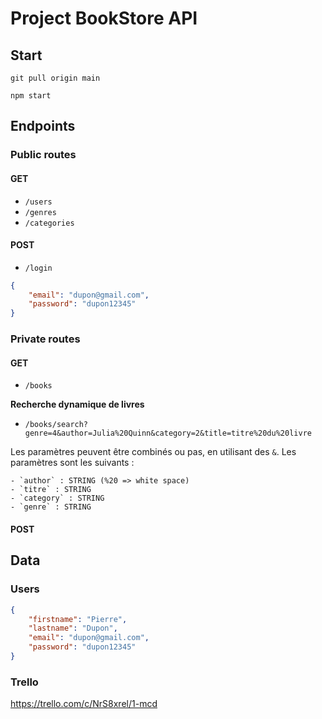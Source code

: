 # Project BookStore API

## Start

`git pull origin main`

`npm start`

## Endpoints

### Public routes

#### GET

- `/users`
- `/genres`
- `/categories`

#### POST

- `/login`
```json
{
	"email": "dupon@gmail.com",
	"password": "dupon12345"
}
```

### Private routes

#### GET

- `/books`

**Recherche dynamique de livres**
- `/books/search?genre=4&author=Julia%20Quinn&category=2&title=titre%20du%20livre`

Les paramètres peuvent être combinés ou pas, en utilisant des `&`. Les paramètres sont les suivants : 

	- `author` : STRING (%20 => white space)
	- `titre` : STRING
	- `category` : STRING
	- `genre` : STRING

#### POST


## Data

### Users

```json
{
	"firstname": "Pierre",
	"lastname": "Dupon",
	"email": "dupon@gmail.com",
	"password": "dupon12345"
}
```

### Trello
https://trello.com/c/NrS8xrel/1-mcd


